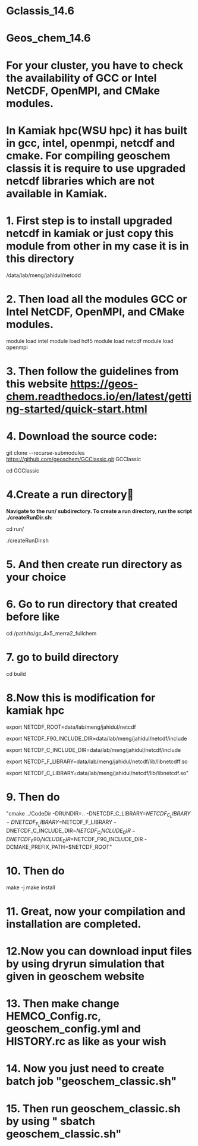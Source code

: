 # Gclassis_14.6
# Geos_chem_14.6
# For your cluster, you have to check the availability of GCC or Intel NetCDF, OpenMPI, and CMake modules.
# In Kamiak hpc(WSU hpc) it has built in gcc, intel, openmpi, netcdf and cmake. For compiling geoschem classis it is require to use upgraded netcdf libraries which are not available in Kamiak.
# 1. First step is to install upgraded netcdf in kamiak or just copy this module from other in my case it is in this directory 
/data/lab/meng/jahidul/netcdd
# 2. Then load all the modules GCC or Intel NetCDF, OpenMPI, and CMake modules.
module load intel
module load hdf5
module load netcdf
module load openmpi

# 3. Then follow the guidelines from this website https://geos-chem.readthedocs.io/en/latest/getting-started/quick-start.html
# 4.  Download the source code:
git clone --recurse-submodules https://github.com/geoschem/GCClassic.git GCClassic

cd GCClassic

# 4.Create a run directory
**Navigate to the run/ subdirectory. To create a run directory, run the script ./createRunDir.sh:**

cd run/

./createRunDir.sh
# 5. And then create run directory as your choice
# 6. Go to run directory that created before like
cd /path/to/gc_4x5_merra2_fullchem 
# 7. go to build directory 
 cd build
# 8.Now this is modification for kamiak hpc

export NETCDF_ROOT=data/lab/meng/jahidul/netcdf

export NETCDF_F90_INCLUDE_DIR=data/lab/meng/jahidul/netcdf/include

export NETCDF_C_INCLUDE_DIR=data/lab/meng/jahidul/netcdf/include

export NETCDF_F_LIBRARY=data/lab/meng/jahidul/netcdf/lib/libnetcdff.so

export NETCDF_C_LIBRARY=data/lab/meng/jahidul/netcdf/lib/libnetcdf.so"

# 9. Then do
"cmake ../CodeDir -DRUNDIR=..   -DNETCDF_C_LIBRARY=$NETCDF_C_LIBRARY   -DNETCDF_F_LIBRARY=$NETCDF_F_LIBRARY   -DNETCDF_C_INCLUDE_DIR=$NETCDF_C_INCLUDE_DIR   -DNETCDF_F90_INCLUDE_DIR=$NETCDF_F90_INCLUDE_DIR   -DCMAKE_PREFIX_PATH=$NETCDF_ROOT"
# 10. Then do 
make -j
make install
# 11. Great, now your compilation and installation are completed.
# 12.Now you can download input files by using dryrun simulation that given in geoschem website
# 13. Then make change HEMCO_Config.rc, geoschem_config.yml and HISTORY.rc as like as your wish
# 14. Now you just need to create batch job "geoschem_classic.sh" 
# 15. Then run geoschem_classic.sh by using " sbatch geoschem_classic.sh"
